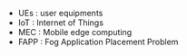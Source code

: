 <!--
1404-06-16
-->

- UEs : user equipments
- IoT : Internet of Things
- MEC : Mobile edge computing
- FAPP : Fog Application Placement Problem <!-- 1404-06-31, https://link.springer.com/article/10.1007/s11831-025-10227-6 -->
